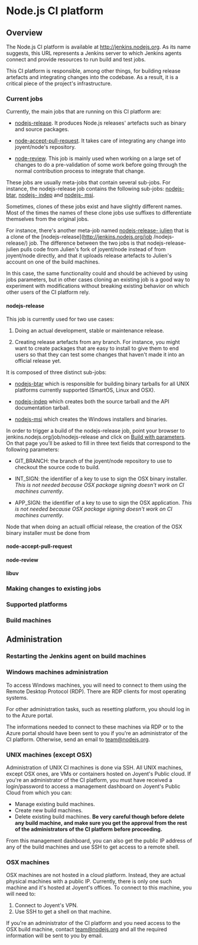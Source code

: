# Node.js CI platform

## Overview

The Node.js CI platform is available at http://jenkins.nodejs.org. As its name
suggests, this URL represents a Jenkins server to which Jenkins agents connect
and provide resources to run build and test jobs.

This CI platform is responsible, among other things, for building release
artefacts and integrating changes into the codebase. As a result, it is a
critical piece of the project's infrastructure.

### Current jobs

Currently, the main jobs that are running on this CI platform are:

* [nodejs-release](http://jenkins.nodejs.org/job/nodejs-release/). It produces
Node.js releases' artefacts such as binary and source packages.

* [node-accept-pull-request](http://jenkins.nodejs.org/job/node-accept-pull-request/).
It takes care of integrating any change into joyent/node's repository.

* [node-review](http://jenkins.nodejs.org/job/node-review/). This job is mainly
used when working on a large set of changes to do a pre-validation of some
work before going through the normal contribution process to integrate that
change.

These jobs are usually meta-jobs that contain several sub-jobs. For instance,
the nodejs-release job contains the following sub-jobs: [nodejs-
btar](http://jenkins.nodejs.org/job/nodejs-btar/),  [nodejs-
indep](http://jenkins.nodejs.org/job/nodejs-indep/) and [nodejs-
msi](http://jenkins.nodejs.org/job/nodejs-msi/).

Sometimes, clones of these jobs exist and have slightly different names. Most
of the times the names of these clone jobs use suffixes to differentiate
themselves from the original jobs.

For instance, there's another meta-job named [nodejs-release-
julien](http://jenkins.nodejs.org/job/nodejs-release-julien/) that is a clone
of the [nodejs-release](http://jenkins.nodejs.org/job /nodejs-release/) job. The
difference between the two jobs is that nodejs-release-julien pulls code from
Julien's fork of joyent/node instead of from joyent/node directly, and that it
uploads release artefacts to Julien's account on one of the build machines.

In this case, the same functionality could and should be achieved by using
jobs parameters, but in other cases cloning an existing job is a good way to
experiment with modifications without breaking existing behavior on which
other users of the CI platform rely.

#### nodejs-release

This job is currently used for two use cases:

1. Doing an actual development, stable or maintenance release.

2. Creating release artefacts from any branch. For instance, you might want to
create packages that are easy to install to give them to end users so that
they can test some changes that haven't made it into an official release yet.

It is composed of three distinct sub-jobs:

* [nodejs-btar](http://jenkins.nodejs.org/job/nodejs-btar/) which is responsible
for building binary tarballs for all UNIX platforms currently supported
(SmartOS, Linux and OSX).

* [nodejs-indep](http://jenkins.nodejs.org/job/nodejs-indep/) which creates both
the source tarball and the API documentation tarball.

* [nodejs-msi](http://jenkins.nodejs.org/job/nodejs-msi/) which creates the
Windows installers and binaries.

In order to trigger a build of the nodejs-release job, point your browser to
jenkins.nodejs.org/job/nodejs-release and click on [Build with
parameters](http://jenkins.nodejs.org/job/nodejs-release/build?delay=0sec). On
that page you'll be asked to fill in three text fields that correspond to the
following parameters:

* GIT_BRANCH: the branch of the joyent/node repository to use to checkout the
source code to build.

* INT_SIGN: the identifier of a key to use to sign the OSX binary installer.
_This is not needed because OSX package signing doesn't work on CI machines
currently_.

* APP_SIGN: the identifier of a key to use to sign the OSX application. _This is
not needed because OSX package signing doesn't work on CI machines currently_.

Node that when doing an actuall official release, the creation of the OSX
binary installer must be done from

#### node-accept-pull-request

#### node-review

#### libuv

### Making changes to existing jobs

### Supported platforms

### Build machines

## Administration

### Restarting the Jenkins agent on build machines


### Windows machines administration

To access Windows machines, you will need to connect to them using the Remote
Desktop Protocol (RDP). There are RDP clients for most operating systems.

For other administration tasks, such as resetting platform, you should log in to
the Azure portal.

The informations needed to connect to these machines via RDP or to the Azure
portal should have been sent to you if you're an administrator of the CI
platform. Otherwise, send an email to team@nodejs.org.

### UNIX machines (except OSX)

Administration of UNIX CI machines is done via SSH. All UNIX machines, except OSX ones,
are VMs or containers hosted on Joyent's Public cloud. If you're an
administrator of the CI platform, you must have received a login/password to
access a management dashboard on Joyent's Public Cloud from which you can:

* Manage existing build machines.
* Create new build machines.
* Delete existing build machines. __Be very careful though before delete any
build machine, and make sure you get the approval from the rest of the
administrators of the CI platform before proceeding.__

From this management dashboard, you can also get the public IP address of any
of the build machines and use SSH to get access to a remote shell.

### OSX machines

OSX machines are not hosted in a cloud platform. Instead, they are actual
physical machines with a public IP. Currently, there is only one such machine
and it's hosted at Joyent's offices. To connect to this machine, you will need
to:

1. Connect to Joyent's VPN.
2. Use SSH to get a shell on that machine.

If you're an administrator of the CI platform and you need access to the OSX
build machine, contact team@nodejs.org and all the required information will
be sent to you by email.
